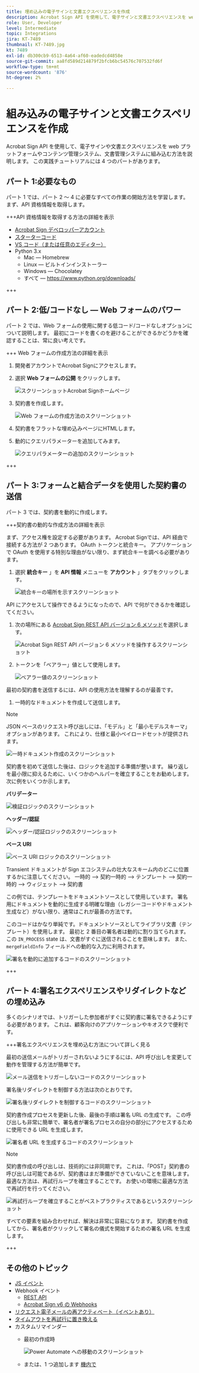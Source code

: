 ```yaml
---
title: 埋め込みの電子サインと文書エクスペリエンスを作成
description: Acrobat Sign API を使用して、電子サインと文書エクスペリエンスを web プラットフォームやコンテンツ管理システム、文書管理システムに組み込む方法を説明します
role: User, Developer
level: Intermediate
topic: Integrations
jira: KT-7489
thumbnail: KT-7489.jpg
kt: 7489
exl-id: db300cb9-6513-4a64-af60-eadedcd4858e
source-git-commit: aa8fd589d214879f2bfcb6bc54576c707532fd6f
workflow-type: tm+mt
source-wordcount: '876'
ht-degree: 2%

---
```


# 組み込みの電子サインと文書エクスペリエンスを作成

Acrobat Sign API を使用して、電子サインや文書エクスペリエンスを web プラットフォームやコンテンツ管理システム、文書管理システムに組み込む方法を説明します。 この実践チュートリアルには 4 つのパートがあります。

## パート 1:必要なもの

パート 1 では、パート 2 ～ 4 に必要なすべての作業の開始方法を学習します。 まず、API 資格情報を取得します。

+++API 資格情報を取得する方法の詳細を表示

* [Acrobat Sign デベロッパーアカウント](https://acrobat.adobe.com/jp/ja/sign/developer-form.html)
* [スターターコード](https://github.com/benvanderberg/adobe-sign-api-tutorial)
* [VS コード（または任意のエディター）](https://code.visualstudio.com)
* Python 3.x
   * Mac — Homebrew
   * Linux — ビルトインインストーラー
   * Windows — Chocolatey
   * すべて — https://www.python.org/downloads/

+++

## パート 2:低/コードなし — Web フォームのパワー

パート 2 では、Web フォームの使用に関する低コード/コードなしオプションについて説明します。 最初にコードを書くのを避けることができるかどうかを確認することは、常に良い考えです。

+++ Web フォームの作成方法の詳細を表示

1. 開発者アカウントでAcrobat Signにアクセスします。

1. 選択 **Web フォームの公開** をクリックします。

   ![スクリーンショットAcrobat Signホームページ](assets/embeddedesignature/embed_1.png)

1. 契約書を作成します。

   ![Web フォームの作成方法のスクリーンショット](assets/embeddedesignature/embed_2.png)

1. 契約書をフラットな埋め込みページにHTMLします。

1. 動的にクエリパラメーターを追加してみます。

   ![クエリパラメーターの追加のスクリーンショット](assets/embeddedesignature/embed_3.png)

+++

## パート 3:フォームと結合データを使用した契約書の送信

パート 3 では、契約書を動的に作成します。

+++契約書の動的な作成方法の詳細を表示

まず、アクセス権を設定する必要があります。 Acrobat Signでは、API 経由で接続する方法が 2 つあります。 OAuth トークンと統合キー。 アプリケーションで OAuth を使用する特別な理由がない限り、まず統合キーを調べる必要があります。

1. 選択 **統合キー** 」を **API 情報** メニューを **アカウント** 」タブをクリックします。

   ![統合キーの場所を示すスクリーンショット](assets/embeddedesignature/embed_4.png)

API にアクセスして操作できるようになったので、API で何ができるかを確認してください。

1. 次の場所にある [Acrobat Sign REST API バージョン 6 メソッド](http://adobesign.com/public/docs/restapi/v6)を選択します。

   ![Acrobat Sign REST API バージョン 6 メソッドを操作するスクリーンショット](assets/embeddedesignature/embed_5.png)

1. トークンを「ベアラー」値として使用します。

   ![ベアラー値のスクリーンショット](assets/embeddedesignature/embed_6.png)

最初の契約書を送信するには、API の使用方法を理解するのが最善です。

1. 一時的なドキュメントを作成して送信します。

>[!NOTE]
>
>JSON ベースのリクエスト呼び出しには、「モデル」と「最小モデルスキーマ」オプションがあります。 これにより、仕様と最小ペイロードセットが提供されます。

![一時ドキュメント作成のスクリーンショット](assets/embeddedesignature/embed_7.png)

契約書を初めて送信した後は、ロジックを追加する準備が整います。 繰り返しを最小限に抑えるために、いくつかのヘルパーを確立することをお勧めします。 次に例をいくつか示します。

**バリデーター**

![検証ロジックのスクリーンショット](assets/embeddedesignature/embed_8.png)

**ヘッダー/認証**

![ヘッダー/認証ロジックのスクリーンショット](assets/embeddedesignature/embed_9.png)

**ベース URI**

![ベース URI ロジックのスクリーンショット](assets/embeddedesignature/embed_10.png)

Transient ドキュメントが Sign エコシステムの壮大なスキーム内のどこに位置するかに注意してください。
一時的 —> 契約一時的 —> テンプレート —> 契約一時的 —> ウィジェット —> 契約書

この例では、テンプレートをドキュメントソースとして使用しています。 署名用にドキュメントを動的に生成する明確な理由（レガシーコードやドキュメント生成など）がない限り、通常はこれが最善の方法です。

このコードはかなり単純です。ドキュメントソースとしてライブラリ文書（テンプレート）を使用します。 最初と 2 番目の署名者は動的に割り当てられます。 この `IN_PROCESS` state は、文書がすぐに送信されることを意味します。 また、 `mergeFieldInfo` フィールドへの動的な入力に利用されます。

![署名を動的に追加するコードのスクリーンショット](assets/embeddedesignature/embed_11.png)

+++

## パート 4:署名エクスペリエンスやリダイレクトなどの埋め込み

多くのシナリオでは、トリガーした参加者がすぐに契約書に署名できるようにする必要があります。 これは、顧客向けのアプリケーションやキオスクで便利です。

+++署名エクスペリエンスを埋め込む方法について詳しく見る

最初の送信メールがトリガーされないようにするには、API 呼び出しを変更して動作を管理する方法が簡単です。

![メール送信をトリガーしないコードのスクリーンショット](assets/embeddedesignature/embed_12.png)

署名後リダイレクトを制御する方法は次のとおりです。

![署名後リダイレクトを制御するコードのスクリーンショット](assets/embeddedesignature/embed_13.png)

契約書作成プロセスを更新した後、最後の手順は署名 URL の生成です。 この呼び出しも非常に簡単で、署名者が署名プロセスの自分の部分にアクセスするために使用できる URL を生成します。

![署名者 URL を生成するコードのスクリーンショット](assets/embeddedesignature/embed_14.png)

>[!NOTE]
>
>契約書作成の呼び出しは、技術的には非同期です。 これは、「POST」契約書の呼び出しは可能であるが、契約書はまだ準備ができていないことを意味します。 最適な方法は、再試行ループを確立することです。 お使いの環境に最適な方法で再試行を行ってください。

![再試行ループを確立することがベストプラクティスであるというスクリーンショット](assets/embeddedesignature/embed_15.png)

すべての要素を組み合わせれば、解決は非常に容易になります。 契約書を作成してから、署名者がクリックして署名の儀式を開始するための署名 URL を生成します。

+++

## その他のトピック

* [JS イベント](https://www.adobe.io/apis/documentcloud/sign/docs.html#!adobedocs/adobe-sign/master/events.md)
* Webhook イベント
   * [REST API](https://sign-acs.na1.echosign.com/public/docs/restapi/v6#!/webhooks/createWebhook)
   * [Acrobat Sign v6 の Webhooks](https://www.adobe.io/apis/documentcloud/sign/docs.html#!adobedocs/adobe-sign/master/webhooks.md)
* [リクエスト電子メールの再アクティベート（イベントあり）](https://sign-acs.na1.echosign.com/public/docs/restapi/v6#!/agreements/updateAgreement)
* [タイムアウトを再試行に置き換える](https://stackoverflow.com/questions/23267409/how-to-implement-retry-mechanism-into-python-requests-library)
* カスタムリマインダー
   * 最初の作成時

     ![Power Automate への移動のスクリーンショット](assets/embeddedesignature/embed_16.png)

   * または、1 つ追加します [機内で](https://sign-acs.na1.echosign.com/public/docs/restapi/v6#!/agreements/createReminderOnParticipant)
